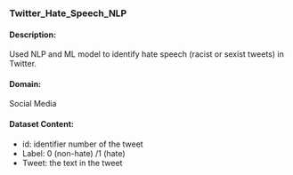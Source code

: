 ### Twitter_Hate_Speech_NLP


#### Description:
Used NLP and ML model to identify hate speech (racist or sexist tweets) in Twitter.

#### Domain:
Social Media

#### Dataset Content: 
- id: identifier number of the tweet
- Label: 0 (non-hate) /1 (hate)
- Tweet: the text in the tweet

